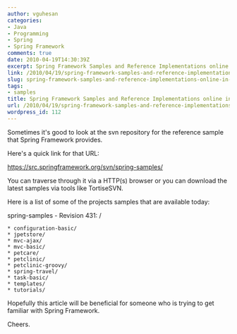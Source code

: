 ```yaml
---
author: vguhesan
categories:
- Java
- Programming
- Spring
- Spring Framework
comments: true
date: 2010-04-19T14:30:39Z
excerpt: Spring Framework Samples and Reference Implementations online in svn
link: /2010/04/19/spring-framework-samples-and-reference-implementations-online-in-svn/
slug: spring-framework-samples-and-reference-implementations-online-in-svn
tags:
- samples
title: Spring Framework Samples and Reference Implementations online in svn
url: /2010/04/19/spring-framework-samples-and-reference-implementations-online-in-svn/
wordpress_id: 112
---
```


Sometimes it's good to look at the svn repository for the reference sample that Spring Framework provides. 

Here's a quick link for that URL:

https://src.springframework.org/svn/spring-samples/

You can traverse through it via a HTTP(s) browser or you can download the latest samples via tools like TortiseSVN.

Here is a list of some of the projects samples that are available today:

spring-samples - Revision 431: /

    * configuration-basic/
    * jpetstore/
    * mvc-ajax/
    * mvc-basic/
    * petcare/
    * petclinic/
    * petclinic-groovy/
    * spring-travel/
    * task-basic/
    * templates/
    * tutorials/

Hopefully this article will be beneficial for someone who is trying to get familiar with Spring Framework.

Cheers.


